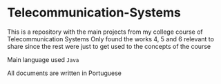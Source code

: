 # Telecommunication-Systems

This is a repository with the main projects from my college course of Telecommunication Systems
Only found the works 4, 5 and 6 relevant to share since the rest were just to get used to the concepts of the course

Main language used `Java`

All documents are written in Portuguese
